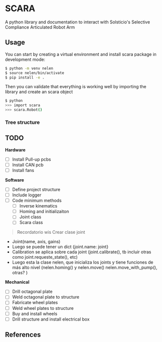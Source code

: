 # SCARA
A python library and documentation to interact with Solsticio's Selective 
Compliance Articulated Robot Arm

## Usage
You can start by creating a virtual environment and install scara package 
in development mode:

```bash
$ python -m venv nelen
$ source nelen/bin/activate
$ pip install -e .
```

Then you can validate that everything is working well by importing the library 
and create an scara object

``` bash
$ python 
>>> import scara
>>> scara.Robot()
```

### Tree structure

## TODO

**Hardware**
- [ ] Install Pull-up pcbs
- [ ] Install CAN pcb 
- [ ] Install fans

**Software**
- [ ] Define project structure
- [ ] Include logger 
- [ ] Code minimum methods
  * [ ] Inverse kinematics
  * [ ] Homing and initializaiton
  * [ ] Joint class 
  * [ ] Scara class
> Recordatorio wis
Crear clase joint
  + Joint(name, axis, gains)
  + Luego se puede tener un dict {joint.name: joint}
  + Calibration se aplica sobre cada joint (joint.calibrate(),
    tb incluir otras como joint.requeste_state(), etc)
  + Luego esta la clase nelen, que inicializa los joints y tiene
    funciones de más alto nivel (nelen.homing() y nelen.move()
    nelen.move_with_pump(), otras? )

**Mechanical** 
- [ ] Drill octagonal plate
- [ ] Weld octagonal plate to structure
- [ ] Fabricate wheel plates 
- [ ] Weld wheel plates to structure
- [ ] Buy and install wheels 
- [ ] Drill structure and install electrical box

## References
